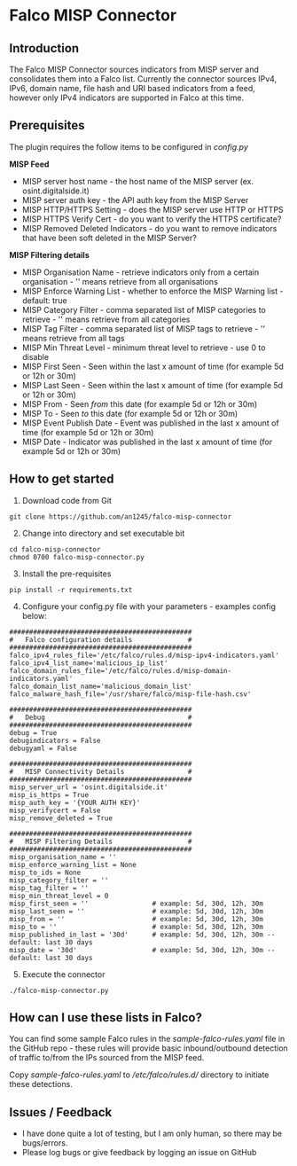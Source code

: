 # Falco MISP Connector

## Introduction
The Falco MISP Connector sources indicators from MISP server and consolidates them into a Falco list.  Currently the connector sources IPv4, IPv6, domain name, file hash and URI based indicators from a feed, however only IPv4 indicators are supported in Falco at this time.  

## Prerequisites
The plugin requires the follow items to be configured in *config.py*

**MISP Feed**
- MISP server host name - the host name of the MISP server (ex. osint.digitalside.it)
- MISP server auth key - the API auth key from the MISP Server
- MISP HTTP/HTTPS Setting - does the MISP server use HTTP or HTTPS
- MISP HTTPS Verify Cert - do you want to verify the HTTPS certificate?
- MISP Removed Deleted Indicators - do you want to remove indicators that have been soft deleted in the MISP Server?

**MISP Filtering details**
- MISP Organisation Name - retrieve indicators only from a certain organisation - '' means retrieve from all organisations
- MISP Enforce Warning List - whether to enforce the MISP Warning list - default: true
- MISP Category Filter - comma separated list of MISP categories to retrieve - '' means retrieve from all categories
- MISP Tag Filter - comma separated list of MISP tags to retrieve - '' means retrieve from all tags
- MISP Min Threat Level - minimum threat level to retrieve - use 0 to disable
- MISP First Seen - Seen within the last x amount of time (for example 5d or 12h or 30m)
- MISP Last Seen - Seen within the last x amount of time (for example 5d or 12h or 30m)
- MISP From - Seen *from* this date (for example 5d or 12h or 30m)
- MISP To - Seen *to* this date (for example 5d or 12h or 30m)
- MISP Event Publish Date - Event was published in the last x amount of time (for example 5d or 12h or 30m)
- MISP Date - Indicator was published in the last x amount of time (for example 5d or 12h or 30m)

## How to get started
1. Download code from Git
```
git clone https://github.com/an1245/falco-misp-connector
```

2. Change into directory and set executable bit
```
cd falco-misp-connector
chmod 0700 falco-misp-connector.py
```

3. Install the pre-requisites
```
pip install -r requirements.txt
```

4. Configure your config.py file with your parameters - examples config below:
```
##############################################
#   Falco configuration details              #
##############################################
falco_ipv4_rules_file='/etc/falco/rules.d/misp-ipv4-indicators.yaml'
falco_ipv4_list_name='malicious_ip_list'
falco_domain_rules_file='/etc/falco/rules.d/misp-domain-indicators.yaml'
falco_domain_list_name='malicious_domain_list'
falco_malware_hash_file='/usr/share/falco/misp-file-hash.csv'

##############################################
#   Debug                                    #
##############################################
debug = True
debugindicators = False
debugyaml = False

##############################################
#   MISP Connectivity Details                #
##############################################
misp_server_url = 'osint.digitalside.it'
misp_is_https = True
misp_auth_key = '{YOUR AUTH KEY}'
misp_verifycert = False
misp_remove_deleted = True

##############################################
#   MISP Filtering Details                   #
##############################################
misp_organisation_name = ''
misp_enforce_warning_list = None
misp_to_ids = None
misp_category_filter = ''
misp_tag_filter = ''
misp_min_threat_level = 0
misp_first_seen = ''                # example: 5d, 30d, 12h, 30m
misp_last_seen = ''                 # example: 5d, 30d, 12h, 30m
misp_from = ''                      # example: 5d, 30d, 12h, 30m
misp_to = ''                        # example: 5d, 30d, 12h, 30m
misp_published_in_last = '30d'      # example: 5d, 30d, 12h, 30m -- default: last 30 days
misp_date = '30d'                   # example: 5d, 30d, 12h, 30m -- default: last 30 days
```

5. Execute the connector
```
./falco-misp-connector.py
```

## How can I use these lists in Falco?
You can find some sample Falco rules in the *sample-falco-rules.yaml* file in the GitHub repo - these rules will provide basic inbound/outbound detection of traffic to/from the IPs sourced from the MISP feed.

Copy *sample-falco-rules.yaml* to */etc/falco/rules.d/* directory to initiate these detections.

## Issues / Feedback
- I have done quite a lot of testing, but I am only human, so there may be bugs/errors.
- Please log bugs or give feedback by logging an issue on GitHub
